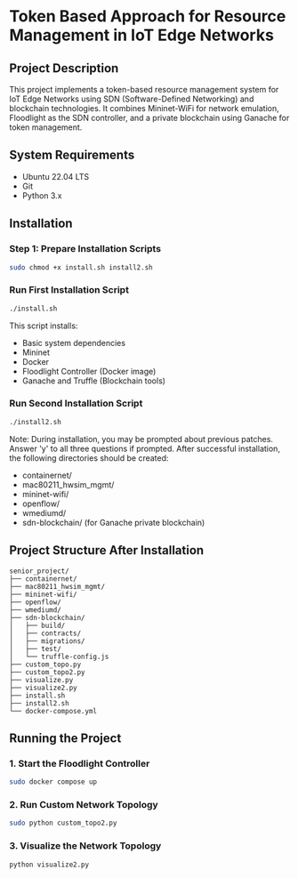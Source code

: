 # Token Based Approach for Resource Management in IoT Edge Networks

## Project Description
This project implements a token-based resource management system for IoT Edge Networks using SDN (Software-Defined Networking) and blockchain technologies. It combines Mininet-WiFi for network emulation, Floodlight as the SDN controller, and a private blockchain using Ganache for token management.

## System Requirements
- Ubuntu 22.04 LTS
- Git
- Python 3.x

## Installation

### Step 1: Prepare Installation Scripts
```bash
sudo chmod +x install.sh install2.sh
```
### Run First Installation Script
```bash
./install.sh
 ```
This script installs:
- Basic system dependencies
- Mininet
- Docker
- Floodlight Controller (Docker image)
- Ganache and Truffle (Blockchain tools)

###  Run Second Installation Script
```bash
./install2.sh
 ```
Note: During installation, you may be prompted about previous patches. Answer 'y' to all three questions if prompted.
After successful installation, the following directories should be created:
- containernet/
- mac80211_hwsim_mgmt/
- mininet-wifi/
- openflow/
- wmediumd/
- sdn-blockchain/ (for Ganache private blockchain)

## Project Structure After Installation
```plaintext
senior_project/
├── containernet/
├── mac80211_hwsim_mgmt/
├── mininet-wifi/
├── openflow/
├── wmediumd/
├── sdn-blockchain/
│   ├── build/
│   ├── contracts/
│   ├── migrations/
│   ├── test/
│   └── truffle-config.js
├── custom_topo.py
├── custom_topo2.py
├── visualize.py
├── visualize2.py
├── install.sh
├── install2.sh
└── docker-compose.yml
 ```

 ## Running the Project
### 1. Start the Floodlight Controller
```bash
sudo docker compose up
 ```

### 2. Run Custom Network Topology
```bash
sudo python custom_topo2.py
 ```

### 3. Visualize the Network Topology
```bash
python visualize2.py
 ```
